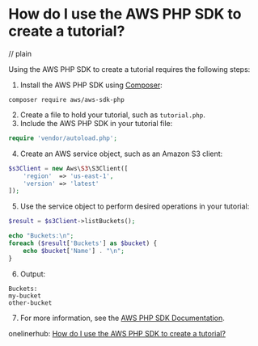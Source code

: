 # How do I use the AWS PHP SDK to create a tutorial?
// plain

Using the AWS PHP SDK to create a tutorial requires the following steps:

1. Install the AWS PHP SDK using [Composer](https://getcomposer.org/):
```
composer require aws/aws-sdk-php
```
2. Create a file to hold your tutorial, such as `tutorial.php`.
3. Include the AWS PHP SDK in your tutorial file:
```php
require 'vendor/autoload.php';
```
4. Create an AWS service object, such as an Amazon S3 client:
```php
$s3Client = new Aws\S3\S3Client([
    'region'  => 'us-east-1',
    'version' => 'latest'
]);
```
5. Use the service object to perform desired operations in your tutorial:
```php
$result = $s3Client->listBuckets();

echo "Buckets:\n";
foreach ($result['Buckets'] as $bucket) {
    echo $bucket['Name'] . "\n";
}
```
6. Output:
```
Buckets:
my-bucket
other-bucket
```
7. For more information, see the [AWS PHP SDK Documentation](https://docs.aws.amazon.com/aws-sdk-php/v3/guide/).

onelinerhub: [How do I use the AWS PHP SDK to create a tutorial?](https://onelinerhub.com/php-aws/how-do-i-use-the-aws-php-sdk-to-create-a-tutorial)
